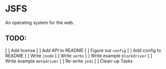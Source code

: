 # JSFS

An operating system for the web.

## TODO:

[ ] Add license
[ ] Add API to README
[ ] Figure out `config`
[ ] Add config to README
[ ] Write `jnode`
[ ] Write `verbs`
[ ] Write example `blockdriver`
[ ] Write example `metadriver`
[ ] Re-write `jedi`
[ ] Clean-up Tasks

